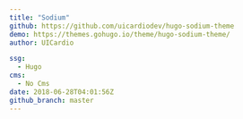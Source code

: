 ```yaml
---
title: "Sodium"
github: https://github.com/uicardiodev/hugo-sodium-theme
demo: https://themes.gohugo.io/theme/hugo-sodium-theme/
author: UICardio

ssg:
  - Hugo
cms:
  - No Cms
date: 2018-06-28T04:01:56Z
github_branch: master
---
```

